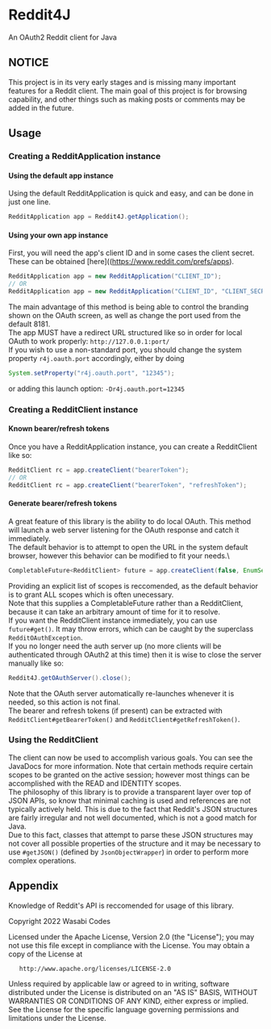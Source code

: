 # Reddit4J
An OAuth2 Reddit client for Java

## NOTICE
This project is in its very early stages and is missing many important features for a Reddit client. The main goal of this project is for browsing capability, and other things such as making posts
or comments may be added in the future.

## Usage
### Creating a RedditApplication instance
#### Using the default app instance
Using the default RedditApplication is quick and easy, and can be done in just one line.
```java
RedditApplication app = Reddit4J.getApplication();
```

#### Using your own app instance
First, you will need the app's client ID and in some cases the client secret. These can be obtained [here]((https://www.reddit.com/prefs/apps).
```java
RedditApplication app = new RedditApplication("CLIENT_ID");
// OR
RedditApplication app = new RedditApplication("CLIENT_ID", "CLIENT_SECRET");
```
The main advantage of this method is being able to control the branding shown on the OAuth screen, as well as change the port used from the default 8181.\
The app MUST have a redirect URL structured like so in order for local OAuth to work properly: ``http://127.0.0.1:port/``\
If you wish to use a non-standard port, you should change the system property ``r4j.oauth.port`` accordingly, either by doing
```java
System.setProperty("r4j.oauth.port", "12345");
```
or adding this launch option: ``-Dr4j.oauth.port=12345``

### Creating a RedditClient instance
#### Known bearer/refresh tokens
Once you have a RedditApplication instance, you can create a RedditClient like so:
```java
RedditClient rc = app.createClient("bearerToken");
// OR
RedditClient rc = app.createClient("bearerToken", "refreshToken");
```

#### Generate bearer/refresh tokens
A great feature of this library is the ability to do local OAuth. This method will launch a web server listening for the OAuth response and catch it immediately.\
The default behavior is to attempt to open the URL in the system default browser, however this behavior can be modified to fit your needs.\
```java
CompletableFuture<RedditClient> future = app.createClient(false, EnumSet.of(Scope.IDENTITY, Scope.READ));
```
Providing an explicit list of scopes is reccomended, as the default behavior is to grant ALL scopes which is often unecessary.\
Note that this supplies a CompletableFuture rather than a RedditClient, because it can take an arbitrary amount of time for it to resolve.\
If you want the RedditClient instance immediately, you can use ``future#get()``. It may throw errors, which can be caught by the superclass ``RedditOAuthException``.\
If you no longer need the auth server up (no more clients will be authenticated through OAuth2 at this time) then it is wise to close the server manually like so:
```java
Reddit4J.getOAuthServer().close();
```
Note that the OAuth server automatically re-launches whenever it is needed, so this action is not final.\
The bearer and refresh tokens (if present) can be extracted with ``RedditClient#getBearerToken()`` and ``RedditClient#getRefreshToken()``.

### Using the RedditClient
The client can now be used to accomplish various goals. You can see the JavaDocs for more information. Note that certain methods require certain scopes to be granted on the active session; however most things can be accomplished with the READ and IDENTITY scopes.\
The philosophy of this library is to provide a transparent layer over top of JSON APIs, so know that minimal caching is used and references are not typically actively held. This is due to the fact that Reddit's JSON structures are fairly irregular and not well documented, which is not a good match for Java.\
Due to this fact, classes that attempt to parse these JSON structures may not cover all possible properties of the structure and it may be necessary to use ``#getJSON()`` (defined by ``JsonObjectWrapper``) in order to perform more complex operations.

## Appendix
Knowledge of Reddit's API is reccomended for usage of this library.

Copyright 2022 Wasabi Codes

Licensed under the Apache License, Version 2.0 (the "License");
you may not use this file except in compliance with the License.
You may obtain a copy of the License at

       http://www.apache.org/licenses/LICENSE-2.0

Unless required by applicable law or agreed to in writing, software
distributed under the License is distributed on an "AS IS" BASIS,
WITHOUT WARRANTIES OR CONDITIONS OF ANY KIND, either express or implied.
See the License for the specific language governing permissions and
limitations under the License.
